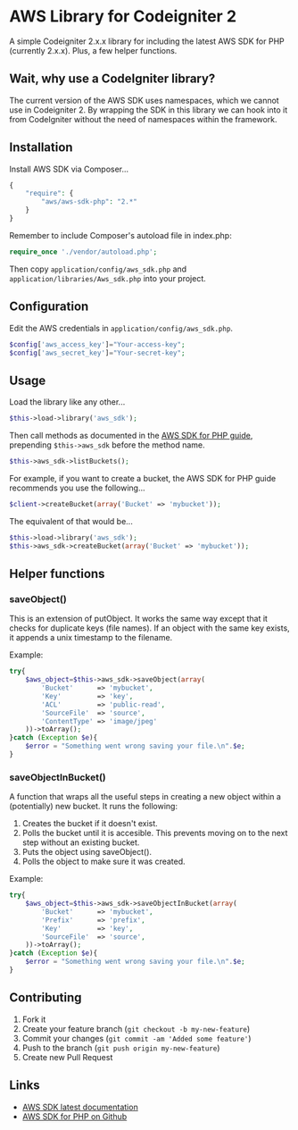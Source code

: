 # AWS Library for Codeigniter 2

A simple Codeigniter 2.x.x library for including the latest AWS SDK for PHP (currently 2.x.x). Plus, a few helper functions.

## Wait, why use a CodeIgniter library?

The current version of the AWS SDK uses namespaces, which we cannot use in Codeigniter 2. By wrapping the SDK in this library we can hook into it from CodeIgniter without the need of namespaces within the framework.

## Installation

Install AWS SDK via Composer...

```php
{
    "require": {
        "aws/aws-sdk-php": "2.*"
    }
}
```

Remember to include Composer's autoload file in index.php:

```php
require_once './vendor/autoload.php';
```

Then copy `application/config/aws_sdk.php` and `application/libraries/Aws_sdk.php` into your project.

## Configuration

Edit the AWS credentials in `application/config/aws_sdk.php`.

```php
$config['aws_access_key']="Your-access-key";
$config['aws_secret_key']="Your-secret-key";
```
 

## Usage

Load the library like any other...
```php
$this->load->library('aws_sdk');
```

Then call methods as documented in the [AWS SDK for PHP guide](http://docs.aws.amazon.com/aws-sdk-php/guide/latest/), prepending `$this->aws_sdk` before the method name.
```php
$this->aws_sdk->listBuckets(); 
```

For example, if you want to create a bucket, the AWS SDK for PHP guide recommends you use the following...
```php
$client->createBucket(array('Bucket' => 'mybucket'));
```

The equivalent of that would be...
```php
$this->load->library('aws_sdk');
$this->aws_sdk->createBucket(array('Bucket' => 'mybucket'));
```



## Helper functions

### saveObject()

This is an extension of putObject. It works the same way except that it checks for duplicate keys (file names). If an object with the same key exists, it appends a unix timestamp to the filename.

Example:
```php
try{
	$aws_object=$this->aws_sdk->saveObject(array(
	    'Bucket'      => 'mybucket',
	    'Key'         => 'key',
	    'ACL'		  => 'public-read',
	    'SourceFile'  => 'source',
	    'ContentType' => 'image/jpeg'
	))->toArray();
}catch (Exception $e){
	$error = "Something went wrong saving your file.\n".$e;
}
```

### saveObjectInBucket()
A function that wraps all the useful steps in creating a new object within a (potentially) new bucket. It runs the following:

1. Creates the bucket if it doesn't exist.
2. Polls the bucket until it is accesible. This prevents moving on to the next step without an existing bucket.
3. Puts the object using saveObject().
4. Polls the object to make sure it was created.

Example:
```php
try{
	$aws_object=$this->aws_sdk->saveObjectInBucket(array(
	    'Bucket'      => 'mybucket',
	    'Prefix'	  => 'prefix',
	    'Key'         => 'key',
	    'SourceFile'  => 'source',
	))->toArray();
}catch (Exception $e){
	$error = "Something went wrong saving your file.\n".$e;
}
```

## Contributing

1. Fork it
2. Create your feature branch (`git checkout -b my-new-feature`)
3. Commit your changes (`git commit -am 'Added some feature'`)
4. Push to the branch (`git push origin my-new-feature`)
5. Create new Pull Request


## Links

* [AWS SDK latest documentation](http://docs.aws.amazon.com/aws-sdk-php/guide/latest/)
* [AWS SDK for PHP on Github](http://github.com/aws/aws-sdk-php)
